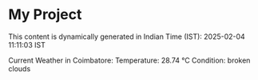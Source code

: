 # My Project

This content is dynamically generated in Indian Time (IST): 2025-02-04 11:11:03 IST


Current Weather in Coimbatore:
Temperature: 28.74 °C
Condition: broken clouds
